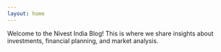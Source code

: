 ```yaml
---
layout: home
---
```


Welcome to the Nivest India Blog! This is where we share insights about investments, financial planning, and market analysis.